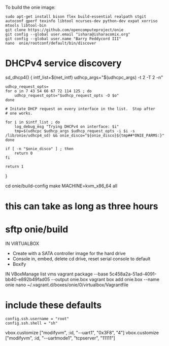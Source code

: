 To build the onie image:

    sudo apt-get install bison flex build-essential realpath stgit autoconf gperf texinfo libtool ncurses-dev python-dev expat xorriso mtools libtool-bin
    git clone https://github.com/opencomputeproject/onie
    git config --global user.email "ishara@isharacomix.org"
    git config --global user.name "Barry Peddycord III"
    nano  onie/rootconf/default/bin/discover

# DHCPv4 service discovery
sd_dhcp4()
{
    intf_list=$(net_intf)
    udhcp_args="$(udhcpc_args) -t 2 -T 2 -n"

    udhcp_request_opts=
    for o in 7 43 54 66 67 72 114 125 ; do
        udhcp_request_opts="$udhcp_request_opts -O $o"
    done

    # Initate DHCP request on every interface in the list.  Stop after
    # one works.

    for i in $intf_list ; do
        log_debug_msg "Trying DHCPv4 on interface: $i"
        tmp=$(udhcpc $udhcp_args $udhcp_request_opts -i $i -s /lib/onie/udhcp4_sd) && onie_disco="${onie_disco}${tmp##*ONIE_PARMS:}"
    done

    if [ -n "$onie_disco" ] ; then
        return 0
    fi

    return 1
}

cd onie/build-config
make MACHINE=kvm_x86_64 all
# this can take as long as three hours
# sftp onie/build


IN VIRTUALBOX
 * Create with a SATA controller image for the hard drive
 * Console in, embed, delete cd drive, reset serial console to default
 * Boxify



IN
VBoxManage list vms
vagrant package --base 5c458a2a-51ad-4091-bb40-e892b49fad05 --output onie.box
vagrant box add onie.box --name onie
nano ~/.vagrant.d/boxes/onie/0/virtualbox/Vagrantfile

# include these defaults
    config.ssh.username = "root"
    config.ssh.shell = "sh"


vbox.customize ["modifyvm", :id, "--uart1", "0x3F8", "4"]
vbox.customize ["modifyvm", :id, "--uartmode1", "tcpserver", "11111"]
